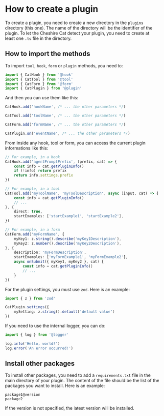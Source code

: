 # How to create a plugin

To create a plugin, you need to create a new directory in the `plugins` directory (this one).
The name of the directory will be the identifier of the plugin.
To let the Cheshire Cat detect your plugin, you need to create at least one `.ts` file in the directory.

## How to import the methods

To import `tool`, `hook`, `form` or `plugin` methods, you need to:

```ts
import { CatHook } from '@hook'
import { CatTool } from '@tool'
import { CatForm } from '@form'
import { CatPlugin } from '@plugin'
```

And then you can use them like this:

```ts
CatHook.add('hookName', /* ... the other parameters */)

CatTool.add('toolName', /* ... the other parameters */)

CatForm.add('formName', /* ... the other parameters */)

CatPlugin.on('eventName', /* ... the other parameters */)
```

From inside any hook, tool or form, you can access the current plugin informations like this:

```ts
// For example, in a hook
CatHook.add('agentPromptPrefix', (prefix, cat) => {
    const info = cat.getPluginInfo()
    if (!info) return prefix
    return info.settings.prefix
})

// For example, in a tool
CatTool.add('myToolName', 'myToolDescription', async (input, cat) => {
    const info = cat.getPluginInfo()
    // ...
}, {
    direct: true,
    startExamples: ['startExample1', 'startExample2'],
})

// For example, in a form
CatForm.add('myFormName', {
    myKey1: z.string().describe('myKey1Description'),
    myKey2: z.number().describe('myKey2Description'),
}, {
    description: 'myFormDescription',
    startExamples: ['myFormExample1', 'myFormExample2'],
    async onSubmit({ myKey1, myKey2 }, cat) {
        const info = cat.getPluginInfo()
        // ...
    }
})
```

For the plugin settings, you must use `zod`. Here is an example:

```ts
import { z } from 'zod'

CatPlugin.settings({
    mySetting: z.string().default('default value')
})
```

If you need to use the internal logger, you can do:

```ts
import { log } from '@logger'

log.info('Hello, world!')
log.error('An error occurred!')
```

## Install other packages

To install other packages, you need to add a `requirements.txt` file in the main directory of your plugin.
The content of the file should be the list of the packages you want to install.
Here is an example:

```text
package1@version
package2
```

If the version is not specified, the latest version will be installed.
